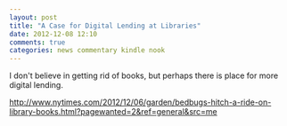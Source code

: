 ```yaml
---
layout: post
title: "A Case for Digital Lending at Libraries"
date: 2012-12-08 12:10
comments: true
categories: news commentary kindle nook 
---
```


I don't believe in getting rid of books, but perhaps there is place for more digital lending. 

http://www.nytimes.com/2012/12/06/garden/bedbugs-hitch-a-ride-on-library-books.html?pagewanted=2&ref=general&src=me

